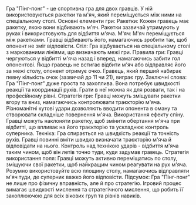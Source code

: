 Гра "Пінг-понг" - це спортивна гра для двох гравців. У ній використовуються ракетки та м'яч, який переміщується між ними на спеціальному столі.
Основні елементи гри:
Ракетки: Кожен гравець має ракетку, якою вони відбивають м'яч. Ракетки зазвичай утримують у руках і використовують для відбиття м'яча.
М'яч: М'яч переміщується між ракетками. Гравці відбивають його, намагаючись зробити так, щоб опонент не зміг відповісти.
Стіл: Гра відбувається на спеціальному столі з маркованими лініями, що визначають межі гри.
Правила гри:
Гравці чергуються у відбитті м'яча назад і вперед, намагаючись забити гол опонентові.
Якщо гравець не встигає відбити м'яч або відправляє його за межі столу, опонент отримує очко.
Гравець, який перший набирає певну кількість очок (зазвичай до 11 чи 21), виграє гру.
Заключні слова:
Гра "Пінг-понг" дуже проста та захоплива. Вона потребує швидкості реакції та координації рухів. Грати в неї можна як для розваги, так і на професійному рівні.
Стратегія гри:
Гравці можуть зміщувати ракетки вгору та вниз, намагаючись контролювати траєкторію м'яча. Різноманітні кутові удари дозволяють вводити опонента в оману та створювати складніше повернення м'яча.
Використання ефекту спіну. Гравці можуть наклоняти ракетку, щоб змінити обертання м'яча при відбитті, що впливає на його траєкторію та ускладнює контроль суперника.
Техніка:
Гра спирається на швидкість реакції та точність рухів. Гравці повинні вміти швидко визначати траєкторію м'яча й відповідати на нього.
Контроль над технікою ударів - відбиття м'яча таким чином, щоб він летів точно туди, куди задумав гравець.
Стратегія використання поля:
Гравці можуть активно переміщатись по столу, зміщуючи свої ракетки, щоб найкращим чином реагувати на рух м'яча.
Розумно використовуйте всю площину столу, намагаючись відправляти м'яч туди, де суперник важко його відповісти.
Підсумок:
Гра "Пінг-понг" не лише про фізичну вправність, але й про стратегію. Ігровий процес вимагає швидкості мислення та стратегічного мислення, що робить її захоплюючою для всіх вікових груп та рівнів навиків.
